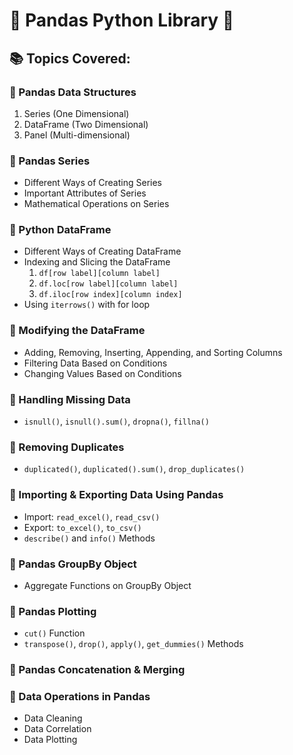 # 🐼 Pandas Python Library 🐼

## 📚 Topics Covered:

### 🔹 Pandas Data Structures
1. Series (One Dimensional)
2. DataFrame (Two Dimensional)
3. Panel (Multi-dimensional)

### 🔹 Pandas Series
- Different Ways of Creating Series
- Important Attributes of Series
- Mathematical Operations on Series

### 🔹 Python DataFrame
- Different Ways of Creating DataFrame
- Indexing and Slicing the DataFrame
  1. `df[row label][column label]`
  2. `df.loc[row label][column label]`
  3. `df.iloc[row index][column index]`
- Using `iterrows()` with for loop

### 🔹 Modifying the DataFrame
- Adding, Removing, Inserting, Appending, and Sorting Columns
- Filtering Data Based on Conditions
- Changing Values Based on Conditions

### 🔹 Handling Missing Data
- `isnull()`, `isnull().sum()`, `dropna()`, `fillna()`

### 🔹 Removing Duplicates
- `duplicated()`, `duplicated().sum()`, `drop_duplicates()`

### 🔹 Importing & Exporting Data Using Pandas
- Import: `read_excel()`, `read_csv()`
- Export: `to_excel()`, `to_csv()`
- `describe()` and `info()` Methods

### 🔹 Pandas GroupBy Object
- Aggregate Functions on GroupBy Object

### 🔹 Pandas Plotting
- `cut()` Function
- `transpose()`, `drop()`, `apply()`, `get_dummies()` Methods

### 🔹 Pandas Concatenation & Merging

### 🔹 Data Operations in Pandas
- Data Cleaning
- Data Correlation
- Data Plotting


